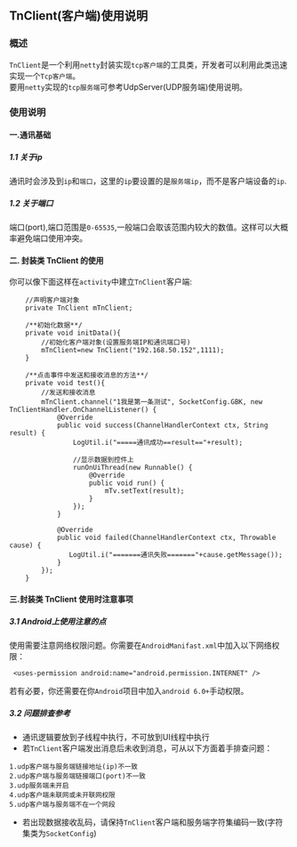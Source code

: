 ## TnClient(客户端)使用说明

### 概述
`TnClient`是一个利用`netty`封装实现`tcp客户端`的工具类，开发者可以利用此类迅速实现一个`Tcp客户端`。  
要用`netty`实现的`tcp服务端`可参考UdpServer(UDP服务端)使用说明。

### 使用说明
#### 一.通讯基础
##### 1.1 关于ip
通讯时会涉及到`ip`和`端口`，这里的`ip`要设置的是`服务端ip`，而不是客户端设备的`ip`.

##### 1.2 关于端口
端口(port),端口范围是`0-65535`,一般端口会取该范围内较大的数值。这样可以大概率避免端口使用冲突。
#### 二. 封装类 TnClient 的使用
你可以像下面这样在`activity`中建立`TnClient`客户端:
```
    //声明客户端对象
    private TnClient mTnClient;
    
    /**初始化数据**/
    private void initData(){
        //初始化客户端对象(设置服务端IP和通讯端口号)
        mTnClient=new TnClient("192.168.50.152",1111);
    }
    
    /**点击事件中发送和接收消息的方法**/
    private void test(){
        //发送和接收消息
        mTnClient.channel("1我是第一条测试", SocketConfig.GBK, new TnClientHandler.OnChannelListener() {
            @Override
            public void success(ChannelHandlerContext ctx, String result) {
                LogUtil.i("=====通讯成功==result=="+result);

                //显示数据到控件上
                runOnUiThread(new Runnable() {
                    @Override
                    public void run() {
                        mTv.setText(result);
                    }
                });
            }

            @Override
            public void failed(ChannelHandlerContext ctx, Throwable cause) {
               LogUtil.i("=======通讯失败======="+cause.getMessage());
            }
        });
    }
```
#### 三.封装类 TnClient 使用时注意事项
##### 3.1 Android上使用注意的点
使用需要注意网络权限问题。你需要在`AndroidManifast.xml`中加入以下网络权限：
```
 <uses-permission android:name="android.permission.INTERNET" />
```
若有必要，你还需要在你`Android`项目中加入`android 6.0+`手动权限。
##### 3.2 问题排查参考
- 通讯逻辑要放到子线程中执行，不可放到UI线程中执行
- 若`TnClient`客户端发出消息后未收到消息，可从以下方面着手排查问题：
```
1.udp客户端与服务端链接地址(ip)不一致
2.udp客户端与服务端链接端口(port)不一致
3.udp服务端未开启
4.udp客户端未联网或未开联网权限
5.udp客户端与服务端不在一个网段
```
- 若出现数据接收乱码，请保持`TnClient`客户端和服务端字符集编码一致(字符集类为`SocketConfig`)


